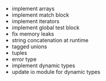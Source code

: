 - implement arrays
- implement match block
- implement iterators
- implement global test block
- fix memory leaks
- string concatenation at runtime
- tagged unions
- tuples
- error type
- implement dynamic types
- update io module for dynamic types

